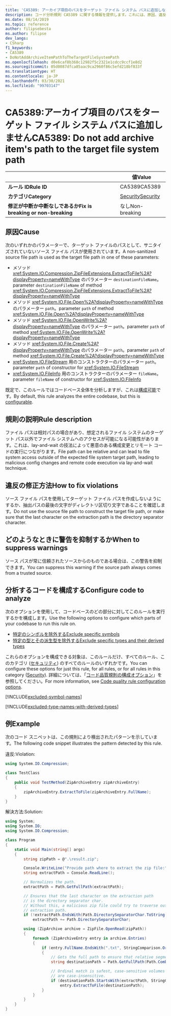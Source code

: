 ```yaml
---
title: 'CA5389: アーカイブ項目のパスをターゲット ファイル システム パスに追加しない (コード分析)'
description: コード分析規則 CA5389 に関する情報を提供します。これには、原因、違反の修正方法、およびそれを抑制するタイミングなどが含まれます。
ms.date: 08/14/2019
ms.topic: reference
author: filipsebesta
ms.author: filipse
dev_langs:
- CSharp
f1_keywords:
- CA5389
- DoNotAddArchiveItemPathToTheTargetFileSystemPath
ms.openlocfilehash: d0e6caf8b368c12982f5c2321e1cdcc9ccf1e8d2
ms.sourcegitcommit: 05d0087dfca85aac9ca2960f86c5efd218bf833f
ms.translationtype: HT
ms.contentlocale: ja-JP
ms.lasthandoff: 03/30/2021
ms.locfileid: "99703147"
---
```

# <a name="ca5389-do-not-add-archive-items-path-to-the-target-file-system-path"></a><span data-ttu-id="a0336-103">CA5389:アーカイブ項目のパスをターゲット ファイル システム パスに追加しません</span><span class="sxs-lookup"><span data-stu-id="a0336-103">CA5389: Do not add archive item's path to the target file system path</span></span>

| | <span data-ttu-id="a0336-104">値</span><span class="sxs-lookup"><span data-stu-id="a0336-104">Value</span></span> |
|-|-|
| <span data-ttu-id="a0336-105">**ルール ID**</span><span class="sxs-lookup"><span data-stu-id="a0336-105">**Rule ID**</span></span> |<span data-ttu-id="a0336-106">CA5389</span><span class="sxs-lookup"><span data-stu-id="a0336-106">CA5389</span></span>|
| <span data-ttu-id="a0336-107">**カテゴリ**</span><span class="sxs-lookup"><span data-stu-id="a0336-107">**Category**</span></span> |[<span data-ttu-id="a0336-108">Security</span><span class="sxs-lookup"><span data-stu-id="a0336-108">Security</span></span>](security-warnings.md)|
| <span data-ttu-id="a0336-109">**修正が中断か中断なしであるか**</span><span class="sxs-lookup"><span data-stu-id="a0336-109">**Fix is breaking or non-breaking**</span></span> |<span data-ttu-id="a0336-110">なし</span><span class="sxs-lookup"><span data-stu-id="a0336-110">Non-breaking</span></span>|

## <a name="cause"></a><span data-ttu-id="a0336-111">原因</span><span class="sxs-lookup"><span data-stu-id="a0336-111">Cause</span></span>

<span data-ttu-id="a0336-112">次のいずれかのパラメーターで、ターゲット ファイルのパスとして、サニタイズされていないソース ファイル パスが使用されています。</span><span class="sxs-lookup"><span data-stu-id="a0336-112">A non-sanitized source file path is used as the target file path in one of these parameters:</span></span>

- <span data-ttu-id="a0336-113">メソッド <xref:System.IO.Compression.ZipFileExtensions.ExtractToFile%2A?displayProperty=nameWithType> のパラメーター `destinationFileName`。</span><span class="sxs-lookup"><span data-stu-id="a0336-113">parameter `destinationFileName` of method <xref:System.IO.Compression.ZipFileExtensions.ExtractToFile%2A?displayProperty=nameWithType></span></span>
- <span data-ttu-id="a0336-114">メソッド <xref:System.IO.File.Open%2A?displayProperty=nameWithType> のパラメーター `path`。</span><span class="sxs-lookup"><span data-stu-id="a0336-114">parameter `path` of method <xref:System.IO.File.Open%2A?displayProperty=nameWithType></span></span>
- <span data-ttu-id="a0336-115">メソッド <xref:System.IO.File.OpenWrite%2A?displayProperty=nameWithType> のパラメーター `path`。</span><span class="sxs-lookup"><span data-stu-id="a0336-115">parameter `path` of method <xref:System.IO.File.OpenWrite%2A?displayProperty=nameWithType></span></span>
- <span data-ttu-id="a0336-116">メソッド <xref:System.IO.File.Create%2A?displayProperty=nameWithType> のパラメーター `path`。</span><span class="sxs-lookup"><span data-stu-id="a0336-116">parameter `path` of method <xref:System.IO.File.Create%2A?displayProperty=nameWithType></span></span>
- <span data-ttu-id="a0336-117"><xref:System.IO.FileStream> 用のコンストラクターのパラメーター `path`。</span><span class="sxs-lookup"><span data-stu-id="a0336-117">parameter `path` of constructor for <xref:System.IO.FileStream></span></span>
- <span data-ttu-id="a0336-118"><xref:System.IO.FileInfo> 用のコンストラクターのパラメーター `fileName`。</span><span class="sxs-lookup"><span data-stu-id="a0336-118">parameter `fileName` of constructor for <xref:System.IO.FileInfo></span></span>

<span data-ttu-id="a0336-119">既定で、このルールではコードベース全体を分析しますが、これは[構成可能](#configure-code-to-analyze)です。</span><span class="sxs-lookup"><span data-stu-id="a0336-119">By default, this rule analyzes the entire codebase, but this is [configurable](#configure-code-to-analyze).</span></span>

## <a name="rule-description"></a><span data-ttu-id="a0336-120">規則の説明</span><span class="sxs-lookup"><span data-stu-id="a0336-120">Rule description</span></span>

<span data-ttu-id="a0336-121">ファイル パスは相対パスの場合があり、想定されるファイル システムのターゲット パス以外でファイル システムへのアクセスが可能になる可能性があります。これは、lay-and-wait の技法によって悪意のある構成変更とリモート コードの実行につながります。</span><span class="sxs-lookup"><span data-stu-id="a0336-121">File path can be relative and can lead to file system access outside of the expected file system target path, leading to malicious config changes and remote code execution via lay-and-wait technique.</span></span>

## <a name="how-to-fix-violations"></a><span data-ttu-id="a0336-122">違反の修正方法</span><span class="sxs-lookup"><span data-stu-id="a0336-122">How to fix violations</span></span>

<span data-ttu-id="a0336-123">ソース ファイル パスを使用してターゲット ファイル パスを作成しないようにするか、抽出パスの最後の文字がディレクトリ区切り文字であることを確認します。</span><span class="sxs-lookup"><span data-stu-id="a0336-123">Do not use the source file path to construct the target file path, or make sure that the last character on the extraction path is the directory separator character.</span></span>

## <a name="when-to-suppress-warnings"></a><span data-ttu-id="a0336-124">どのようなときに警告を抑制するか</span><span class="sxs-lookup"><span data-stu-id="a0336-124">When to suppress warnings</span></span>

<span data-ttu-id="a0336-125">ソース パスが常に信頼されたソースからのものである場合は、この警告を抑制できます。</span><span class="sxs-lookup"><span data-stu-id="a0336-125">You can suppress this warning if the source path always comes from a trusted source.</span></span>

## <a name="configure-code-to-analyze"></a><span data-ttu-id="a0336-126">分析するコードを構成する</span><span class="sxs-lookup"><span data-stu-id="a0336-126">Configure code to analyze</span></span>

<span data-ttu-id="a0336-127">次のオプションを使用して、コードベースのどの部分に対してこのルールを実行するかを構成します。</span><span class="sxs-lookup"><span data-stu-id="a0336-127">Use the following options to configure which parts of your codebase to run this rule on.</span></span>

- [<span data-ttu-id="a0336-128">特定のシンボルを除外する</span><span class="sxs-lookup"><span data-stu-id="a0336-128">Exclude specific symbols</span></span>](#exclude-specific-symbols)
- [<span data-ttu-id="a0336-129">特定の型とその派生型を除外する</span><span class="sxs-lookup"><span data-stu-id="a0336-129">Exclude specific types and their derived types</span></span>](#exclude-specific-types-and-their-derived-types)

<span data-ttu-id="a0336-130">これらのオプションを構成できる対象は、このルールだけ、すべてのルール、このカテゴリ ([セキュリティ](security-warnings.md)) のすべてのルールのいずれかです。</span><span class="sxs-lookup"><span data-stu-id="a0336-130">You can configure these options for just this rule, for all rules, or for all rules in this category ([Security](security-warnings.md)).</span></span> <span data-ttu-id="a0336-131">詳細については、「[コード品質規則の構成オプション](../code-quality-rule-options.md)」を参照してください。</span><span class="sxs-lookup"><span data-stu-id="a0336-131">For more information, see [Code quality rule configuration options](../code-quality-rule-options.md).</span></span>

[!INCLUDE[excluded-symbol-names](~/includes/code-analysis/excluded-symbol-names.md)]

[!INCLUDE[excluded-type-names-with-derived-types](~/includes/code-analysis/excluded-type-names-with-derived-types.md)]

## <a name="example"></a><span data-ttu-id="a0336-132">例</span><span class="sxs-lookup"><span data-stu-id="a0336-132">Example</span></span>

<span data-ttu-id="a0336-133">次のコード スニペットは、この規則により検出されたパターンを示しています。</span><span class="sxs-lookup"><span data-stu-id="a0336-133">The following code snippet illustrates the pattern detected by this rule.</span></span>

<span data-ttu-id="a0336-134">違反:</span><span class="sxs-lookup"><span data-stu-id="a0336-134">Violation:</span></span>

```csharp
using System.IO.Compression;

class TestClass
{
    public void TestMethod(ZipArchiveEntry zipArchiveEntry)
    {
        zipArchiveEntry.ExtractToFile(zipArchiveEntry.FullName);
    }
}
```

<span data-ttu-id="a0336-135">解決方法:</span><span class="sxs-lookup"><span data-stu-id="a0336-135">Solution:</span></span>

```csharp
using System;
using System.IO;
using System.IO.Compression;

class Program
{
    static void Main(string[] args)
    {
        string zipPath = @".\result.zip";

        Console.WriteLine("Provide path where to extract the zip file:");
        string extractPath = Console.ReadLine();

        // Normalizes the path.
        extractPath = Path.GetFullPath(extractPath);

        // Ensures that the last character on the extraction path
        // is the directory separator char.
        // Without this, a malicious zip file could try to traverse outside of the expected
        // extraction path.
        if (!extractPath.EndsWith(Path.DirectorySeparatorChar.ToString(), StringComparison.Ordinal))
            extractPath += Path.DirectorySeparatorChar;

        using (ZipArchive archive = ZipFile.OpenRead(zipPath))
        {
            foreach (ZipArchiveEntry entry in archive.Entries)
            {
                if (entry.FullName.EndsWith(".txt", StringComparison.OrdinalIgnoreCase))
                {
                    // Gets the full path to ensure that relative segments are removed.
                    string destinationPath = Path.GetFullPath(Path.Combine(extractPath, entry.FullName));

                    // Ordinal match is safest, case-sensitive volumes can be mounted within volumes that
                    // are case-insensitive.
                    if (destinationPath.StartsWith(extractPath, StringComparison.Ordinal))
                        entry.ExtractToFile(destinationPath);
                }
            }
        }
    }
}
```
